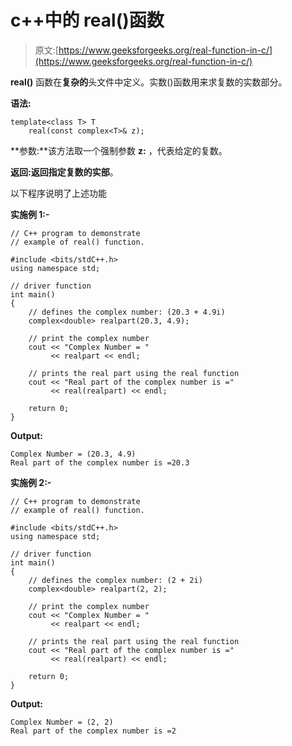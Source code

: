 # c++中的 real()函数

> 原文:[https://www.geeksforgeeks.org/real-function-in-c/](https://www.geeksforgeeks.org/real-function-in-c/)

**real()** 函数在**复杂的**头文件中定义。实数()函数用来求复数的实数部分。

**语法:**

```
template<class T> T 
    real(const complex<T>& z);

```

**参数:**该方法取一个强制参数 **z:** ，代表给定的复数。

**返回:**返回指定复数的**实部**。

以下程序说明了上述功能

**实施例 1:-**

```
// C++ program to demonstrate
// example of real() function.

#include <bits/stdC++.h>
using namespace std;

// driver function
int main()
{
    // defines the complex number: (20.3 + 4.9i)
    complex<double> realpart(20.3, 4.9);

    // print the complex number
    cout << "Complex Number = "
         << realpart << endl;

    // prints the real part using the real function
    cout << "Real part of the complex number is ="
         << real(realpart) << endl;

    return 0;
}
```

**Output:**

```
Complex Number = (20.3, 4.9)
Real part of the complex number is =20.3

```

**实施例 2:-**

```
// C++ program to demonstrate
// example of real() function.

#include <bits/stdC++.h>
using namespace std;

// driver function
int main()
{
    // defines the complex number: (2 + 2i)
    complex<double> realpart(2, 2);

    // print the complex number
    cout << "Complex Number = "
         << realpart << endl;

    // prints the real part using the real function
    cout << "Real part of the complex number is ="
         << real(realpart) << endl;

    return 0;
}
```

**Output:**

```
Complex Number = (2, 2)
Real part of the complex number is =2

```